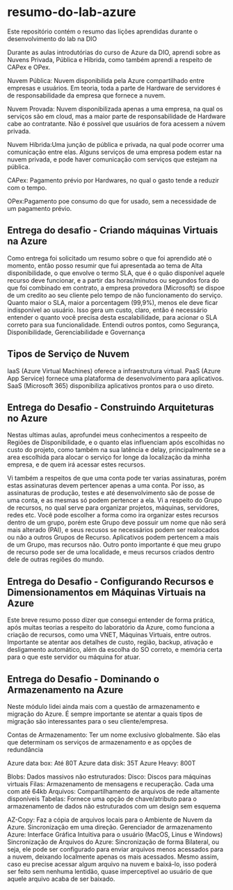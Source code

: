 # resumo-do-lab-azure
Este repositório contém o resumo das lições aprendidas durante o desenvolvimento do lab na DIO

Durante  as aulas introdutórias do curso de Azure da DIO, aprendi sobre as Nuvens Privada, Pública e Híbrida, como também aprendi a respeito de CAPex e OPex.

Nuvem Pública: Nuvem disponibilida pela Azure compartilhado entre empresas e usuários. Em teoria, toda a parte de Hardware de servidores é de responsabilidade da empresa que fornece a nuvem.

Nuvem Provada: Nuvem disponibilizada apenas a uma empresa, na qual os serviços são em cloud, mas a maior parte de responsabilidade de Hardware cabe ao contratante. Não é possível que usuários de fora acessem a núvem privada.

Nuvem Híbrida:Uma junção de pública e privada, na qual pode ocorrer uma comunicação entre elas. Alguns serviços de uma empresa podem estar na nuvem privada, e pode haver comunicação com serviços que estejam na pública.

CAPex: Pagamento prévio por Hardwares, no qual o gasto tende a reduzir com o tempo.

OPex:Pagamento poe consumo do que for usado, sem a necessidade de um pagamento prévio.

## Entrega do desafio - Criando máquinas Virtuais na Azure

Como entrega foi solicitado um resumo sobre o que foi aprendido até o momento, então posso resumir que fui apresentada ao tema de Alta disponibilidade, o que envolve o termo SLA, que é o quão disponível aquele recurso deve funcionar, e a partir das horas/minutos ou segundos fora do que foi combinado em contrato, a empresa provedora (Microsoft) se dispoe de um credito ao seu cliente pelo tempo de não funcionamento do serviço.
Quanto maior o SLA, maior a porcentagem (99,9%), menos ele deve ficar indisponível ao usuário. Isso gera um custo, claro, então é necessário entender o quanto você precisa desta escalabilidade, para acionar o SLA correto para sua funcionalidade.
Entendi outros pontos, como Segurança, Disponibilidade, Gerenciabilidade e Governança

## Tipos de Serviço de Nuvem

IaaS (Azure Virtual Machines) oferece a infraestrutura virtual.
PaaS (Azure App Service) fornece uma plataforma de desenvolvimento para aplicativos.
SaaS (Microsoft 365) disponibiliza aplicativos prontos para o uso direto.

## Entrega do Desafio - Construindo Arquiteturas no Azure

Nestas ultimas aulas, aprofundei meus conhecimentos a respeeito de Regiões de Disponibilidade, e o quanto elas influenciam após escolhidas no custo do projeto, como também na sua latência e delay, principalmente se a area escolhida para alocar o serviço for longe da localização da minha empresa, e de quem irá acessar estes recursos.

Vi também a respeitos de que uma conta pode ter varias assinaturas, porém estas assinaturas devem pertencer apenas a uma conta. Por isso, as assinaturas de produção, testes e até desenvolvimento são de posse de uma conta, e as mesmas só podem pertencer a ela. Vi a respeito do Grupo de recursos, no qual serve para organizar projetos, máquinas, servidores, redes etc. Você pode escolher a forma como ira organizar estes recursos dentro de um grupo, porém este Grupo deve possuir um nome que não será mais alterado (PAI), e seus recusos se necessários podem ser realocados ou não a outros Grupos de Recurso. Aplicativos podem pertencem a mais de um Grupo, mas recursos não. Outro ponto importante é que meu grupo de recurso pode ser de uma localidade, e meus recursos criados dentro dele de outras regiões do mundo.

## Entrega do Desafio - Configurando Recursos e Dimensionamentos em Máquinas Virtuais na Azure
Este breve resumo posso dizer que consegui entender de forma prática, após muitas teorias a respeito do laboratório da Azure, como funciona a criação de recursos, como uma VNET, Máquinas Virtuais, entre outros. Importante se atentar aos detalhes de custo, região, backup, ativação e desligamento automático, além da escolha do SO correto, e memória certa para o que este servidor ou máquina for atuar.

## Entrega do Desafio - Dominando o Armazenamento na Azure
Neste módulo lidei ainda mais com a questão de armazenamento e migração do Azure. É sempre importante se atentar a quais tipos de migração são interessantes para o seu cliente/empresa.

Contas de Armazenamento: Ter um nome exclusivo globalmente. São elas que determinam os serviços de armazenamento e as opções de redundância

Azure data box: Até 80T
Azure data disk: 35T
Azure Heavy: 800T

Blobs: Dados massivos não estruturados:
Disco: Discos para máquinas virtuais
Filas: Armazenamento de mensagens e recuperação. Cada uma com até 64kb
Arquivos: Compartilhamento de arquivos de rede altamente disponíveis
Tabelas: Fornece uma opção de chave/atributo para o armazenamento de dados não estruturados com um design sem esquema

AZ-Copy: Faz a cópia de arquivos locais para o Ambiente de Nuvem da Azure. Sincronização em uma direção.
Gerenciador de armazenamento Azure: Interface Gráfica Intuitiva para o usuário (MacOS, Linus e Windows)
Sincronização de Arquivos do Azure: Sincronização de forma Bilateral, ou seja, ele pode ser configurado para enviar arquivos menos acessados para a nuvem, deixando localmente apenas os mais acessados. Mesmo assim, caso eu precise acessar algum arquivo na nuvem e baixá-lo, isso poderá ser feito sem nenhuma lentidão, quase imperceptivel ao usuário de que aquele arquivo acaba de ser baixado.

